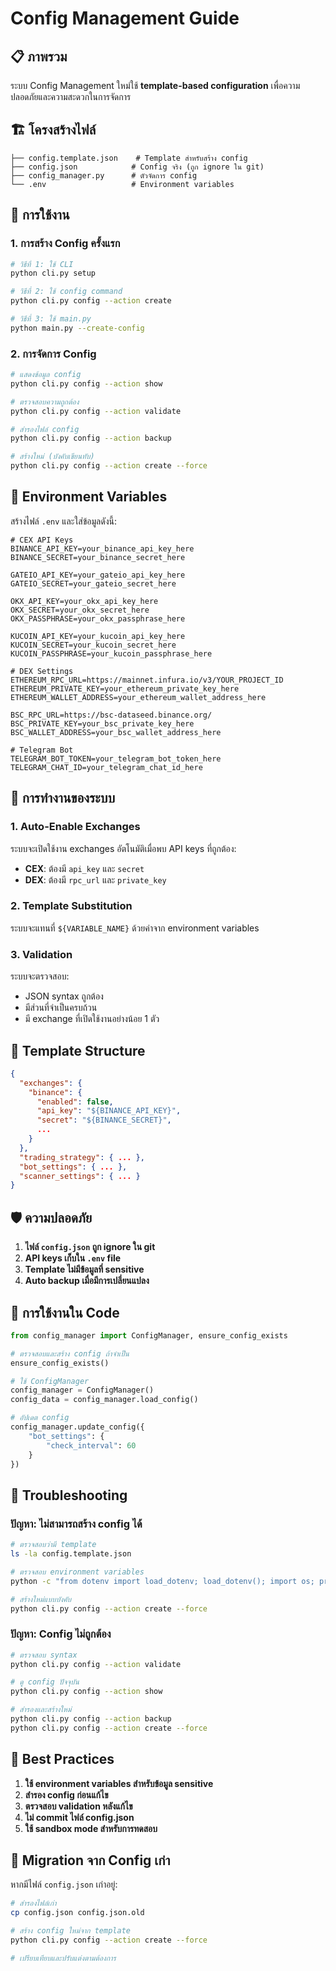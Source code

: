 # Config Management Guide

## 📋 ภาพรวม

ระบบ Config Management ใหม่ใช้ **template-based configuration** เพื่อความปลอดภัยและความสะดวกในการจัดการ

## 🏗️ โครงสร้างไฟล์

```
├── config.template.json    # Template สำหรับสร้าง config
├── config.json            # Config จริง (ถูก ignore ใน git)
├── config_manager.py      # ตัวจัดการ config
└── .env                   # Environment variables
```

## 🚀 การใช้งาน

### 1. การสร้าง Config ครั้งแรก

```bash
# วิธีที่ 1: ใช้ CLI
python cli.py setup

# วิธีที่ 2: ใช้ config command
python cli.py config --action create

# วิธีที่ 3: ใช้ main.py
python main.py --create-config
```

### 2. การจัดการ Config

```bash
# แสดงข้อมูล config
python cli.py config --action show

# ตรวจสอบความถูกต้อง
python cli.py config --action validate

# สำรองไฟล์ config
python cli.py config --action backup

# สร้างใหม่ (บังคับเขียนทับ)
python cli.py config --action create --force
```

## 🔧 Environment Variables

สร้างไฟล์ `.env` และใส่ข้อมูลดังนี้:

```env
# CEX API Keys
BINANCE_API_KEY=your_binance_api_key_here
BINANCE_SECRET=your_binance_secret_here

GATEIO_API_KEY=your_gateio_api_key_here
GATEIO_SECRET=your_gateio_secret_here

OKX_API_KEY=your_okx_api_key_here
OKX_SECRET=your_okx_secret_here
OKX_PASSPHRASE=your_okx_passphrase_here

KUCOIN_API_KEY=your_kucoin_api_key_here
KUCOIN_SECRET=your_kucoin_secret_here
KUCOIN_PASSPHRASE=your_kucoin_passphrase_here

# DEX Settings
ETHEREUM_RPC_URL=https://mainnet.infura.io/v3/YOUR_PROJECT_ID
ETHEREUM_PRIVATE_KEY=your_ethereum_private_key_here
ETHEREUM_WALLET_ADDRESS=your_ethereum_wallet_address_here

BSC_RPC_URL=https://bsc-dataseed.binance.org/
BSC_PRIVATE_KEY=your_bsc_private_key_here
BSC_WALLET_ADDRESS=your_bsc_wallet_address_here

# Telegram Bot
TELEGRAM_BOT_TOKEN=your_telegram_bot_token_here
TELEGRAM_CHAT_ID=your_telegram_chat_id_here
```

## 🔄 การทำงานของระบบ

### 1. Auto-Enable Exchanges
ระบบจะเปิดใช้งาน exchanges อัตโนมัติเมื่อพบ API keys ที่ถูกต้อง:

- **CEX**: ต้องมี `api_key` และ `secret`
- **DEX**: ต้องมี `rpc_url` และ `private_key`

### 2. Template Substitution
ระบบจะแทนที่ `${VARIABLE_NAME}` ด้วยค่าจาก environment variables

### 3. Validation
ระบบจะตรวจสอบ:
- JSON syntax ถูกต้อง
- มีส่วนที่จำเป็นครบถ้วน
- มี exchange ที่เปิดใช้งานอย่างน้อย 1 ตัว

## 📁 Template Structure

```json
{
  "exchanges": {
    "binance": {
      "enabled": false,
      "api_key": "${BINANCE_API_KEY}",
      "secret": "${BINANCE_SECRET}",
      ...
    }
  },
  "trading_strategy": { ... },
  "bot_settings": { ... },
  "scanner_settings": { ... }
}
```

## 🛡️ ความปลอดภัย

1. **ไฟล์ `config.json` ถูก ignore ใน git**
2. **API keys เก็บใน `.env` file**
3. **Template ไม่มีข้อมูลที่ sensitive**
4. **Auto backup เมื่อมีการเปลี่ยนแปลง**

## 🔧 การใช้งานใน Code

```python
from config_manager import ConfigManager, ensure_config_exists

# ตรวจสอบและสร้าง config ถ้าจำเป็น
ensure_config_exists()

# ใช้ ConfigManager
config_manager = ConfigManager()
config_data = config_manager.load_config()

# อัปเดต config
config_manager.update_config({
    "bot_settings": {
        "check_interval": 60
    }
})
```

## 🚨 Troubleshooting

### ปัญหา: ไม่สามารถสร้าง config ได้

```bash
# ตรวจสอบว่ามี template
ls -la config.template.json

# ตรวจสอบ environment variables
python -c "from dotenv import load_dotenv; load_dotenv(); import os; print(os.getenv('BINANCE_API_KEY'))"

# สร้างใหม่แบบบังคับ
python cli.py config --action create --force
```

### ปัญหา: Config ไม่ถูกต้อง

```bash
# ตรวจสอบ syntax
python cli.py config --action validate

# ดู config ปัจจุบัน
python cli.py config --action show

# สำรองและสร้างใหม่
python cli.py config --action backup
python cli.py config --action create --force
```

## 📝 Best Practices

1. **ใช้ environment variables สำหรับข้อมูล sensitive**
2. **สำรอง config ก่อนแก้ไข**
3. **ตรวจสอบ validation หลังแก้ไข**
4. **ไม่ commit ไฟล์ config.json**
5. **ใช้ sandbox mode สำหรับการทดสอบ**

## 🔄 Migration จาก Config เก่า

หากมีไฟล์ `config.json` เก่าอยู่:

```bash
# สำรองไฟล์เก่า
cp config.json config.json.old

# สร้าง config ใหม่จาก template
python cli.py config --action create --force

# เปรียบเทียบและปรับแต่งตามต้องการ
``` 